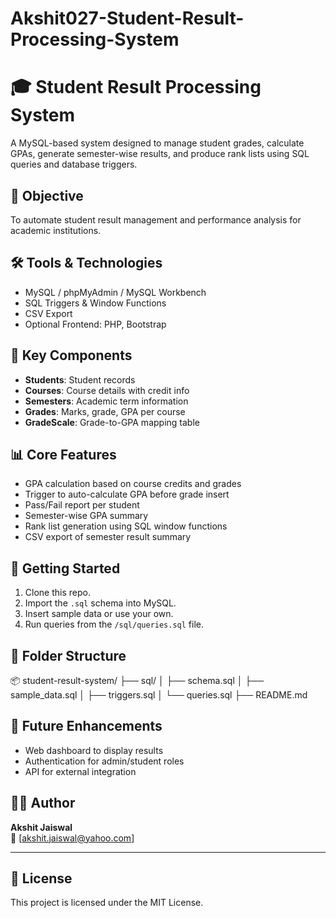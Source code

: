 # Akshit027-Student-Result-Processing-System

# 🎓 Student Result Processing System

A MySQL-based system designed to manage student grades, calculate GPAs, generate semester-wise results, and produce rank lists using SQL queries and database triggers.

## 🧩 Objective

To automate student result management and performance analysis for academic institutions.

## 🛠️ Tools & Technologies

- MySQL / phpMyAdmin / MySQL Workbench
- SQL Triggers & Window Functions
- CSV Export
- Optional Frontend: PHP, Bootstrap

## 📐 Key Components

- **Students**: Student records
- **Courses**: Course details with credit info
- **Semesters**: Academic term information
- **Grades**: Marks, grade, GPA per course
- **GradeScale**: Grade-to-GPA mapping table

## 📊 Core Features

- GPA calculation based on course credits and grades
- Trigger to auto-calculate GPA before grade insert
- Pass/Fail report per student
- Semester-wise GPA summary
- Rank list generation using SQL window functions
- CSV export of semester result summary

## 🚀 Getting Started

1. Clone this repo.
2. Import the `.sql` schema into MySQL.
3. Insert sample data or use your own.
4. Run queries from the `/sql/queries.sql` file.

## 📁 Folder Structure

📦 student-result-system/
├── sql/
│ ├── schema.sql
│ ├── sample_data.sql
│ ├── triggers.sql
│ └── queries.sql
├── README.md


## 📌 Future Enhancements

- Web dashboard to display results
- Authentication for admin/student roles
- API for external integration

## 👨‍💻 Author

**Akshit Jaiswal**    
📧 [akshit.jaiswal@yahoo.com]

---

## 📄 License

This project is licensed under the MIT License.

